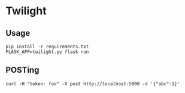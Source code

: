 # Twilight

## Usage

    pip install -r requirements.txt
    FLASK_APP=twilight.py flask run
    
## POSTing

    curl -H "token: foo" -X post http://localhost:5000 -d '{"abc":1}' 
